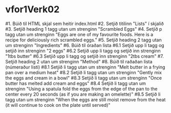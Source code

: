 # vfor1Verk02

#1.  Búið til HTML skjal sem heitir index.html
#2.  Setjið titilinn "Lists" í skjalið
#3.  Setjið heading 1 tagg utan um strenginn "Scrambled Eggs"
#4.  Setjið p tagg utan um strenginn "Eggs are one of my favourite foods. Here is a recipe for deliciously rich scrambled eggs."
#5.  Setjið heading 2 tagg utan um strenginn "Ingredients"
#6.  Búið til óraðan lista 
#6.1 Setjið upp li tagg og setjið inn strenginn "2 eggs"
#6.2 Setjið upp li tagg og setjið inn strenginn "1tbs butter"
#6.3 Setjið upp li tagg og setjið inn strenginn "2tbs cream"
#7.  Setjið heading 2 utan um strenginn "Method"
#8.  Búið til raðaðan lista (númeraður listi)
#8.1 Setjið li tagg utan um strenginn "Melt butter in a frying pan over a medium heat"
#8.2 Setjið li tagg utan um strenginn "Gently mix the eggs and cream in a bowl"
#8.3 Setjið li tagg utan um strenginn "Once butter has melted add cream and eggs"
#8.4 Setjið li tagg utan um strenginn "Using a spatula fold the eggs from the edge of the pan to the center every 20 seconds 
    (as if you are making an omelette)"
#8.5 Setjið li tagg utan um strenginn "When the eggs are still moist remove from the heat 
    (it will continue to cook on the plate until served)"



